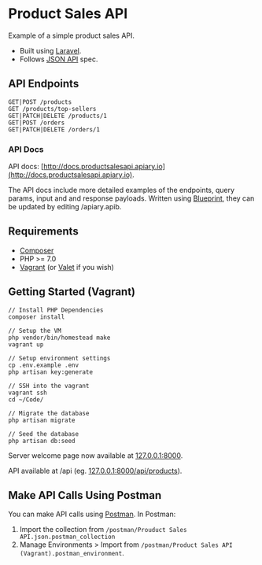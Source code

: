 # Product Sales API

Example of a simple product sales API.

* Built using [Laravel](https://laravel.com).
* Follows [JSON API](http://jsonapi.org) spec.

## API Endpoints

```
GET|POST /products
GET /products/top-sellers
GET|PATCH|DELETE /products/1
GET|POST /orders
GET|PATCH|DELETE /orders/1
```

### API Docs
API docs: [http://docs.productsalesapi.apiary.io](http://docs.productsalesapi.apiary.io).

The API docs include more detailed examples of the endpoints, query params, input and and response payloads. Written using [Blueprint](https://apiblueprint.org), they can be updated by editing /apiary.apib.

## Requirements

* [Composer](https://getcomposer.org/doc/00-intro.md#globally)
* PHP >= 7.0
* [Vagrant](https://www.vagrantup.com/downloads.html) (or [Valet](https://laravel.com/docs/5.4/valet) if you wish)

## Getting Started (Vagrant)
```
// Install PHP Dependencies
composer install

// Setup the VM
php vendor/bin/homestead make
vagrant up

// Setup environment settings
cp .env.example .env
php artisan key:generate

// SSH into the vagrant
vagrant ssh
cd ~/Code/

// Migrate the database
php artisan migrate

// Seed the database
php artisan db:seed
```

Server welcome page now available at [127.0.0.1:8000](http://127.0.0.1:8000).

API available at /api (eg. [127.0.0.1:8000/api/products](http://127.0.0.1:8000/api/products)).

## Make API Calls Using Postman
You can make API calls using [Postman](https://www.getpostman.com/). In Postman:

1. Import the collection from `/postman/Prouduct Sales API.json.postman_collection`
2. Manage Environments > Import from `/postman/Product Sales API (Vagrant).postman_environment`.
